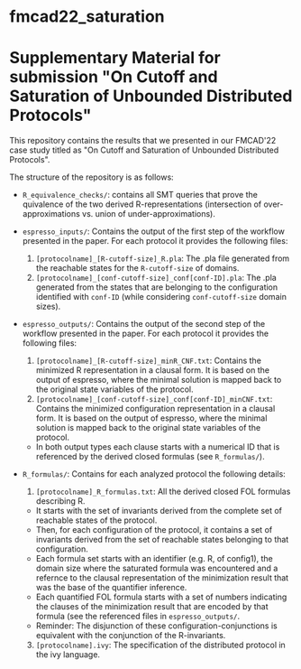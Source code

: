 # fmcad22_saturation

# Supplementary Material for submission "On Cutoff and Saturation of Unbounded Distributed Protocols"

This repository contains the results that we presented in our FMCAD'22 case study titled as "On Cutoff and Saturation of Unbounded Distributed Protocols".

The structure of the repository is as follows:

* `R_equivalence_checks/`: contains all SMT queries that prove the quivalence of the two derived R-representations (intersection of over-approximations vs. union of under-approximations).

* `espresso_inputs/`: Contains the output of the first step of the workflow presented in the paper. For each protocol it provides the following files:
  1. `[protocolname]_[R-cutoff-size]_R.pla`: The .pla file generated from the reachable states for the `R-cutoff-size` of domains.
  2. `[protocolname]_[conf-cutoff-size]_conf[conf-ID].pla`: The .pla generated from the states that are belonging to the configuration identified with `conf-ID` (while considering `conf-cutoff-size` domain sizes).

* `espresso_outputs/`: Contains the output of the second step of the workflow presented in the paper. For each protocol it provides the following files:
  1. `[protocolname]_[R-cutoff-size]_minR_CNF.txt`: Contains the minimized R representation in a clausal form. It is based on the output of espresso, where the minimal solution is mapped back to the original state variables of the protocol.
  2. `[protocolname]_[conf-cutoff-size]_conf[conf-ID]_minCNF.txt`: Contains the minimized configuration representation in a clausal form. It is based on the output of espresso, where the minimal solution is mapped back to the original state variables of the protocol.
  - In both output types each clause starts with a numerical ID that is referenced by the derived closed formulas (see `R_formulas/`).

* `R_formulas/`: Contains for each analyzed protocol the following details:
  1. `[protocolname]_R_formulas.txt`: All the derived closed FOL formulas describing R. 
    - It starts with the set of invariants derived from the complete set of reachable states of the protocol.
    - Then, for each configuration of the protocol, it contains a set of invariants derived from the set of reachable states belonging to that configuration.
    - Each formula set starts with an identifier (e.g. R, of config1), the domain size where the saturated formula was encountered and a refernce to the clausal representation of the minimization result that was the base of the quantifier inference.
    - Each quantified FOL formula starts with a set of numbers indicating the clauses of the minimization result that are encoded by that formula (see the referenced files in `espresso_outputs/`.
    - Reminder: The disjunction of these configuration-conjunctions is equivalent with the conjunction of the R-invariants.

  3. `[protocolname].ivy`: The specification of the distributed protocol in the ivy language.

